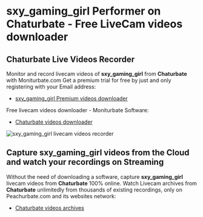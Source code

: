 # sxy_gaming_girl Performer on Chaturbate - Free LiveCam videos downloader

## Chaturbate Live Videos Recorder

Monitor and record livecam videos of **sxy_gaming_girl** from **Chaturbate** with Moniturbate.com
Get a premium trial for free by just and only registering with your Email address:
* [sxy_gaming_girl Premium videos downloader](https://moniturbate.com/request-demo-licence-key.html)

Free livecam videos downloader - Moniturbate Software:
* [Chaturbate videos downloader](https://moniturbate.com/moniturbate-download-software.html)

![sxy_gaming_girl livecam videos recorder](https://peachurnet.com/templates/moniturbate-software.png)


## Capture sxy_gaming_girl videos from the Cloud and watch your recordings on Streaming

Without the need of downloading a software, capture **sxy_gaming_girl** livecam videos from **Chaturbate** 100% online.
Watch Livecam archives from **Chaturbate** unlimitedly from thousands of existing recordings, only on Peachurbate.com and its websites network:
* [Chaturbate videos archives](https://peachurnet.com/)